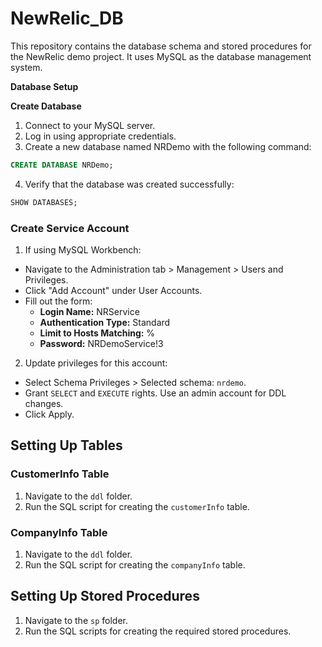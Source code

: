 # NewRelic_DB
This repository contains the database schema and stored procedures for the NewRelic demo project. It uses MySQL as the database management system.

**Database Setup**

**Create Database**
1. Connect to your MySQL server.
2. Log in using appropriate credentials.
3. Create a new database named NRDemo with the following command:
```sql
CREATE DATABASE NRDemo;
```
4. Verify that the database was created successfully:
```sql
SHOW DATABASES;
```

### Create Service Account

1. If using MySQL Workbench:
- Navigate to the Administration tab > Management > Users and Privileges.
- Click "Add Account" under User Accounts.
- Fill out the form:
  - **Login Name:** NRService
  - **Authentication Type:** Standard
  - **Limit to Hosts Matching:** %
  - **Password:** NRDemoService!3
2. Update privileges for this account:
- Select Schema Privileges > Selected schema: `nrdemo`.
- Grant `SELECT` and `EXECUTE` rights. Use an admin account for DDL changes.
- Click Apply.

## Setting Up Tables

### CustomerInfo Table

1. Navigate to the `ddl` folder.
2. Run the SQL script for creating the `customerInfo` table.

### CompanyInfo Table

1. Navigate to the `ddl` folder.
2. Run the SQL script for creating the `companyInfo` table.

## Setting Up Stored Procedures

1. Navigate to the `sp` folder.
2. Run the SQL scripts for creating the required stored procedures.

